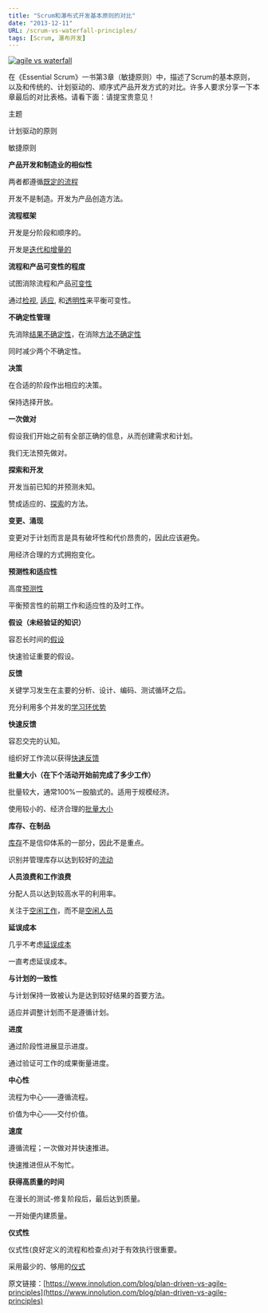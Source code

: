 ```yaml
---
title: "Scrum和瀑布式开发基本原则的对比"
date: "2013-12-11"
URL: /scrum-vs-waterfall-principles/
tags: [Scrum, 瀑布开发]
---
```


[![agile vs waterfall](/wp-content/uploads/2013/12/agile-vs-waterfall-300x222.jpg)](/wp-content/uploads/2013/12/agile-vs-waterfall.jpg)

在《Essential Scrum》一书第3章（敏捷原则）中，描述了Scrum的基本原则，以及和传统的、计划驱动的、顺序式产品开发方式的对比。许多人要求分享一下本章最后的对比表格。请看下面：请提宝贵意见！

主题

计划驱动的原则

敏捷原则

**产品开发和制造业的相似性**

两者都遵循[既定的流程](https://www.innolution.com/resources/glossary/defined-process)

开发不是制造。开发为产品创造方法。

**流程框架**

开发是分阶段和顺序的。

开发是[迭代和增量的](https://www.innolution.com/resources/glossary/iterative-and-incremental-process)

**流程和产品可变性的程度**

试图消除流程和产品[可变性](https://www.innolution.com/resources/glossary/variability)

通过[检视](https://www.innolution.com/resources/glossary/inspection), [适应](https://www.innolution.com/resources/glossary/adaptation), 和[透明性](https://www.innolution.com/resources/glossary/transparency)来平衡可变性。

**不确定性管理**

先消除[结果不确定性](https://www.innolution.com/resources/glossary/end-uncertainty)，在消除[方法不确定性](https://www.innolution.com/resources/glossary/means-uncertainty)

同时减少两个不确定性。

**决策**

在合适的阶段作出相应的决策。

保持选择开放。

**一次做对**

假设我们开始之前有全部正确的信息，从而创建需求和计划。

我们无法预先做对。

**探索和开发**

开发当前已知的并预测未知。

赞成适应的、[探索](https://www.innolution.com/resources/glossary/exploration)的方法。

**变更、涌现**

变更对于计划而言是具有破坏性和代价昂贵的，因此应该避免。

用经济合理的方式拥抱变化。

**预测性和适应性**

高度[预测性](https://www.innolution.com/resources/glossary/predictive-process)

平衡预言性的前期工作和适应性的及时工作。

**假设（未经验证的知识）**

容忍长时间的[假设](https://www.innolution.com/resources/glossary/assumption)

快速验证重要的假设。

**反馈**

关键学习发生在主要的分析、设计、编码、测试循环之后。

充分利用多个并发的[学习环优势](https://www.innolution.com/resources/glossary/learning-loop)

**快速反馈**

容忍交完的认知。

组织好工作流以获得[快速反馈](https://www.innolution.com/resources/glossary/fast-feedback)

**批量大小（在下个活动开始前完成了多少工作）**

批量较大，通常100%一股脑式的。适用于规模经济。

使用较小的、经济合理的[批量大小](https://www.innolution.com/resources/glossary/batch-size)

**库存、在制品**

[库存](https://www.innolution.com/resources/glossary/inventory)不是信仰体系的一部分，因此不是重点。

识别并管理库存以达到较好的[流动](https://www.innolution.com/resources/glossary/flow)

**人员浪费和工作浪费**

分配人员以达到较高水平的利用率。

关注于[空闲工作](https://www.innolution.com/resources/glossary/idle-work)，而不是[空闲人员](https://www.innolution.com/resources/glossary/idle-workers)

**延误成本**

几乎不考虑[延误成本](https://www.innolution.com/resources/glossary/cost-of-delay)

一直考虑延误成本。

**与计划的一致性**

与计划保持一致被认为是达到较好结果的首要方法。

适应并调整计划而不是遵循计划。

**进度**

通过阶段性进展显示进度。

通过验证可工作的成果衡量进度。

**中心性**

流程为中心——遵循流程。

价值为中心——交付价值。

**速度**

遵循流程；一次做对并快速推进。

快速推进但从不匆忙。

**获得高质量的时间**

在漫长的测试-修复阶段后，最后达到质量。

一开始便内建质量。

**仪式性**

仪式性(良好定义的流程和检查点)对于有效执行很重要。

采用最少的、够用的[仪式](https://www.innolution.com/resources/glossary/ceremony)

原文链接：[https://www.innolution.com/blog/plan-driven-vs-agile-principles](https://www.innolution.com/blog/plan-driven-vs-agile-principles)
